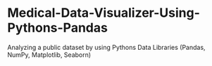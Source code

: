 # Medical-Data-Visualizer-Using-Pythons-Pandas
Analyzing a public dataset by using Pythons Data Libraries (Pandas, NumPy, Matplotlib, Seaborn)
